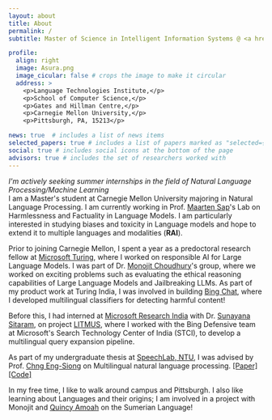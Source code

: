 ```yaml
---
layout: about
title: About
permalink: /
subtitle: Master of Science in Intelligent Information Systems @ <a href='https://cs.berkeley.edu/'>Carnegie Mellon University, School of Computer Science</a> <br/> abhinavr (at) cs.cmu.edu

profile:
  align: right
  image: Asura.png
  image_cicular: false # crops the image to make it circular
  address: >
    <p>Language Technologies Institute,</p>
    <p>School of Computer Science,</p>
    <p>Gates and Hillman Centre,</p>
    <p>Carnegie Mellon University,</p>
    <p>Pittsburgh, PA, 15213</p>

news: true  # includes a list of news items
selected_papers: true # includes a list of papers marked as "selected={true}"
social: true # includes social icons at the bottom of the page
advisors: true # includes the set of researchers worked with
---
```


*I'm actively seeking summer internships in the field of Natural Language Processing/Machine Learning*     
I am a Master's student at Carnegie Mellon University majoring in Natural Language Processing. I am currently working in Prof. [Maarten Sap](https://maartensap.com/)'s Lab on Harmlessness and Factuality in Language Models.
I am particularly interested in studying biases and toxicity in Language models and hope to extend it to multiple languages and modalities (**RAI**).

Prior to joining Carnegie Mellon, I spent a year as a predoctoral research fellow at [Microsoft Turing](https://turing.microsoft.com), where I worked on responsible AI for Large Language Models. I was part of Dr. [Monojit Choudhury](https://www.microsoft.com/en-us/research/people/monojitc/)'s group, where we worked on exciting problems such as evaluating the ethical reasoning capabilities of Large Language Models and Jailbreaking LLMs. As part of my product work at Turing India, I was involved in building [Bing Chat](https://chat.bing.com), where I developed multilingual classifiers for detecting harmful content!  

Before this, I had interned at [Microsoft Research India](https://www.microsoft.com/en-us/research/lab/microsoft-research-india/) with Dr. [Sunayana Sitaram](https://www.microsoft.com/en-us/research/people/susitara/), on project [LITMUS](https://www.microsoft.com/en-us/research/project/project-litmus/), where I worked with the Bing Defensive team at Microsoft's Search Technology Center of India (STCI), to develop a multilingual query expansion pipeline.

As part of my undergraduate thesis at [SpeechLab, NTU](https://personal.ntu.edu.sg/aseschng/speechLab_intro.html), I was advised by Prof. [Chng Eng-Siong](https://personal.ntu.edu.sg/aseschng) on Multilingual natural language processing. [\[Paper\]](https://ieeexplore.ieee.org/document/9980338) [\[Code\]](https://github.com/AetherPrior/Multilingual-Sentence-Boundary-detection/tree/main)

In my free time, I like to walk around campus and Pittsburgh. I also like learning about Languages and their origins; I am involved in a project with Monojit and [Quincy Amoah](https://www.researchgate.net/profile/Quincy-Amoah) on the Sumerian Language! 
